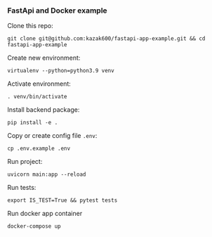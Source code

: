 ### FastApi and Docker example
Clone this repo:
```
git clone git@github.com:kazak600/fastapi-app-example.git && cd fastapi-app-example  
```
Create new environment:

```
virtualenv --python=python3.9 venv
```

Activate environment:

```
. venv/bin/activate
```

Install backend package:

```
pip install -e .
```

Copy or create config file `.env`:

```
cp .env.example .env
```

Run project:

```
uvicorn main:app --reload
```

Run tests:

```
export IS_TEST=True && pytest tests
```

Run docker app container

```
docker-compose up
```